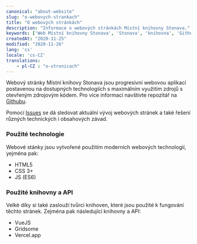 ```yaml
---
canonical: "about-website"
slug: "o-webovych-strankach"
title: "O webových stránkách"
description: "Informace o webových stránkách Místní knihovny Stonava."
keywords: ['Web Místní knihovny Stonava', 'Stonava', 'knihovna', 'Github', 'OpenSource']
createdAt: "2020-11-25"
modified: "2020-11-26"
lang: 'cs'
locale: 'cs-CZ'
translations:
    - pl-CZ : "o-stronicach"
---
```


Webový stránky Místní knihovy Stonava jsou progresivní webovou aplikací postavenou na dostupných
technologiích s maximálním využitím zdrojů s otevřeným zdrojovým kódem. Pro více informaci navštivte
repozitář na [Githubu](https://github.com/michto01/knihovna.stonava.cz/).

Pomocí [Issues](https://github.com/michto01/knihovna.stonava.cz/issues) se dá sledovat 
aktuální vývoj webových stránek a také řešení různých technických i obsahových závad. 

### Použité technologie
Webové stánky jsou vytvořené použitím moderních webových technologií, yejména pak:
- HTML5
- CSS 3+
- JS (ES6)

### Použité knihovny a API
Velké díky si také zaslouží tvůrci knihoven, které jsou použité k fungování těchto stránek. Zejména pak následující knihovny a API:
- VueJS
- Gridsome
- Vercel.app